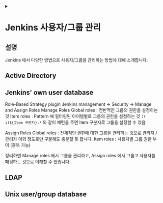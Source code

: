 <link rel="stylesheet" type="text/css" href="/css/header.css">
<link rel="stylesheet" type="text/css" href="/css/bootstrap/5.3.0-alpha1/bootstrap.css">
<div class="sticky-top bg-white pt-1 pb-2" id="header-div-max"></div>
<details id="display-none"><summary></summary>
  <script src="/js/header.js" defer="defer"></script>
  <script src="/js/bootstrap/5.3.0-alpha1/bootstrap.bundle.js" defer="defer"></script>
</details>

# Jenkins 사용자/그룹 관리
## 설명
Jenkins 에서 다양한 방법으로 사용자/그룹을 관리하는 방법에 대해 소개합니다.

## Active Directory
<!-- TODO: Jenkins AD -->

## Jenkins' own user database
Role-Based Strategy plugin
Jenkins management -> Security -> Manage and Assign Roles
Manage Roles
Global roles : 전반적인 그룹의 권한을 설정하는 것
Item roles : Pattern 에 필터링된 아이템별로 그룹의 권한을 설정하는 것
  `(?i)${Item 구분자}.*` 와 같이 패턴을 주면 Item 구분자로 그룹을 설정할 수 있음

Assign Roles
Global roles : 전체적인 권한에 대한 그룹을 관리하는 것으로 관리자 / 관리자 이외 정도로만 구분해도 충분할 듯 합니다.
Item roles : 사용자별 그룹 권한 부여 (중복 가능)

정리하면 Manage roles 에서 그룹을 관리하고, Assign roles 에서 그룹고 사용자를 매핑하는 것으로 이해할 수 있습니다.

## LDAP
<!-- TODO: Jenkins LDAP -->

## Unix user/group database
<!-- TODO: Jenkins Unix user/group DB -->
